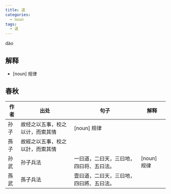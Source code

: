 ```yaml
---
title: 道
categories:
  - noun
tags:
  - 道
---
```

dào
<!-- more -->

## 解释
* [noun] 规律

## 春秋
作者|出处|句子|解释
---|---|---|---
孙子|故经之以五事，校之以计，而索其情|[noun] 规律
孫子|故經之以五事，校之以計，而索其情|
孙武|孙子兵法|一曰道，二曰天，三曰地，四曰将、五曰法。|[noun] 规律
孫武|孫子兵法|壹曰道，二曰天，三曰地，四曰將、五曰法。
